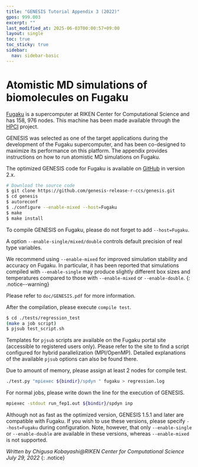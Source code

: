 ```yaml
---
title: "GENESIS Tutorial Appendix 3 (2022)"
gpos: 999.003
excerpt: ""
last_modified_at: 2025-06-03T00:00:57+09:00
layout: single
toc: true
toc_sticky: true
sidebar:
  nav: sidebar-basic
---
```


# Atomistic MD simulations of biomolecules on Fugaku

[Fugaku](https://www.r-ccs.riken.jp/en/fugaku/about/) is a supercomputer
at RIKEN Center for Computational Science and has 158, 976 nodes. This
machine has been made available through the
[HPCI](https://www.hpci-office.jp/folders/english) project.


GENESIS was selected as one of the target applications during the development of
the Fugaku supercomputer, and has been co-designed to maximize its performance
on this platform.  The appendix provides instructions on how to run atomistic MD
simulations on Fugaku.

The optimized GENESIS code for Fugaku is available on 
[GitHub](https://github.com/genesis-release-r-ccs/genesis)
in version 2.x.

```bash
# Download the source code
$ git clone https://github.com/genesis-release-r-ccs/genesis.git
$ cd genesis
$ autoreconf
$ ./configure --enable-mixed --host=Fugaku
$ make
$ make install
```

To compile GENESIS on Fugaku, please do not forget to add `--host=Fugaku`.

A option `--enable-single/mixed/double` controls default precision of
real type variables. 

We recommend using `--enable-mixed` for improved simulation stability and
accuracy on Fugaku. In particular, it has been reported that simulations
compiled with `--enable-single` may produce slightly different box sizes and
temperatures compared to those with `--enable-mixed` or `--enable-double`.
{: .notice--warning}

Please refer to `doc/GENESIS.pdf` for more information.

After the compilation, please execute `compile test`.
```bash
$ cd ./tests/regression_test
(make a job script)
$ pjsub test_script.sh
```

Templates for `pjsub` scripts are available on the Fugaku portal site (accessible
to registered users only).  Please refer to the site to find a script configured
for hybrid parallelization (MPI/OpenMP). Detailed explanations of the available
`pjsub` options can also be found there.

Due to amount of memory, please assign at least 2 nodes for compile
test.

```bash
./test.py "mpiexec ${bindir}/spdyn " fugaku > regression.log
```

For normal jobs, please write down the line for the execution of
GENESIS.
```bash
mpiexec -stdout run_fep1.out ${bindir}/spdyn inp
```

Although not as fast as the optimized version, GENESIS 1.5.1 and later are
compatible with Fugaku. If you wish to use these versions, please specify
`--host=Fugaku` during configuration. Note, however, that only `--enable-single`
or `--enable-double` are available in these versions, whereas `--enable-mixed`
is not supported.

*Written by Chigusa Kobayashi@RIKEN Center for Computational Science\
July 29, 2022*
{: .notice}

